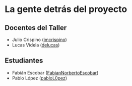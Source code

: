 # La gente detrás del proyecto

## Docentes del Taller

* Julio Crispino ([jmcrispino](https://github.com/jmcrispino))
* Lucas Videla ([delucas](https://github.com/delucas))

## Estudiantes

* Fabián Escobar ([FabianNorbertoEscobar](https://github.com/FabianNorbertoEscobar))<br>
* Pablo López ([pabloL0pez](https://github.com/pabloL0pez))<br>
